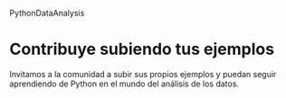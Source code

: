 PythonDataAnalysis

# Contribuye subiendo tus ejemplos
Invitamos a la comunidad a subir sus propios ejemplos y puedan seguir aprendiendo de Python en el mundo del análisis de los datos.
